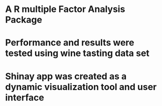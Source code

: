 # A R multiple Factor Analysis Package 
# Performance and results were tested using wine tasting data set
# Shinay app was created as a dynamic visualization tool and user interface
